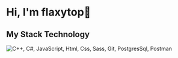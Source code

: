 <h1 align="centre">Hi, I'm flaxytop👋</h1>


<h2>My Stack Technology</h2>
<img src="https://skillicons.dev/icons?i=cs,js,html,css,sass,vue,git,postgres,postman" alt="C++, C#, JavaScript, Html, Css, Sass, Git, PostgresSql, Postman">
